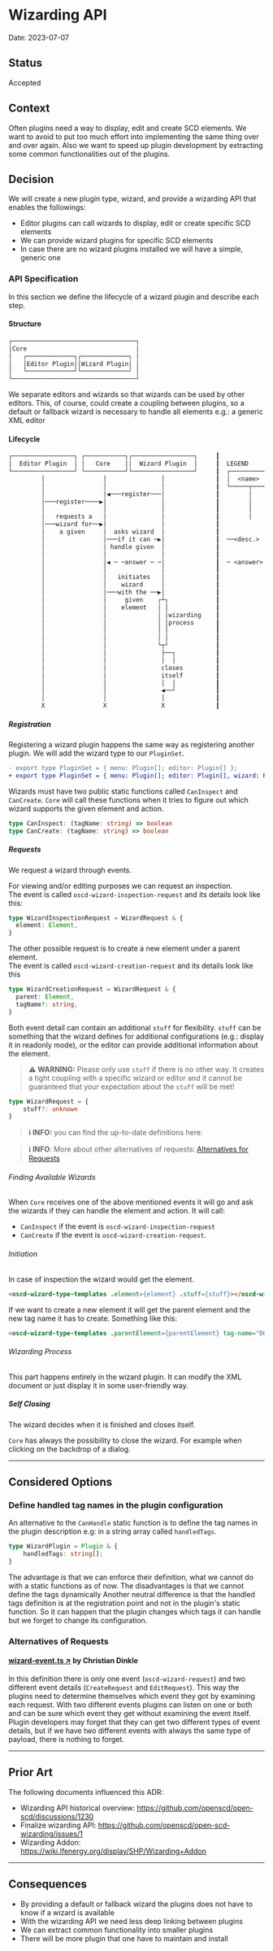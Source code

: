 # Wizarding API

Date: 2023-07-07

## Status

Accepted

## Context

Often plugins need a way to display, edit and create SCD elements.
We want to avoid to put too much effort into implementing the same thing over and over again.
Also we want to speed up plugin development by extracting some common functionalities out of the plugins.


## Decision

We will create a new plugin type, wizard, and provide a wizarding API that enables the followings:
- Editor plugins can call wizards to display, edit or create specific SCD elements
- We can provide wizard plugins for specific SCD elements
- In case there are no wizard plugins installed we will have a simple, generic one


### API Specification

In this section we define the lifecycle of a wizard plugin and describe each step.

#### Structure

```txt
┌──────────────────────────────────┐
│Core                              │
│   ┌─────────────┐┌─────────────┐ │
│   │Editor Plugin││Wizard Plugin│ │
│   └─────────────┘└─────────────┘ │
└──────────────────────────────────┘
```

We separate editors and wizards so that wizards can be used by other editors. 
This, of course, could create a coupling between plugins, so a default or 
fallback wizard is necessary to handle all elements e.g.: a generic XML editor

#### Lifecycle

```txt
┌─────────────────┐ ┌───────────┐┌─────────────────┐     ┃
│  Editor Plugin  │ │   Core    ││  Wizard Plugin  │     ┃  LEGEND
└─────────────────┘ └───────────┘└─────────────────┘     ┃  ┌───────────┐
         │                │               │              ┃  │  <name>   │   module with lifeline
         │                │               │              ┃  └─────┬─────┘
         │                │◀───register───│              ┃        │
         │───register────▶│               │              ┃        │
         │                │               │              ┃        │
         │   requests a   │               │              ┃        │
         │───wizard for──▶│               │              ┃
         │    a given     │  asks wizard  │              ┃
         │                │───if it can ─▶│              ┃  ──<desc.>  ─▶    Initiated action
         │                │ handle given  │              ┃
         │                │               │              ┃
         │                │◀ ─ ─answer ─ ─│              ┃  ─ <answer>  ▶    Answer to an action
         │                │               │              ┃
         │                │   initiates   │              ┃
         │                │    wizard     │              ┃            ┌─┐
         │                │───with the ──▶│              ┃            │ │
         │                │     given    ┌┴┐             ┃            │ │
         │                │    element   │ │             ┃            │ │    Internal process
         │                │              │ │wizarding    ┃            │ │
         │                │              │ │process      ┃            │ │
         │                │              │ │             ┃            └─┘
         │                │              │ │             ┃
         │                │              └┬┘             ┃
         │                │               ├──┐           ┃
         │                │               │  │           ┃
         │                │               closes         ┃
         │                │               itself         ┃
         │                │               │  │           ┃
         │                │               ◀──┘           ┃
         │                │               │              ┃
         X                X               X              ┃
```

##### Registration

Registering a wizard plugin happens the same way as registering another plugin.
We will add the wizard type to our `PluginSet`.
```diff
- export type PluginSet = { menu: Plugin[]; editor: Plugin[] };
+ export type PluginSet = { menu: Plugin[]; editor: Plugin[], wizard: Plugin[] };
```

Wizards must have two public static functions called `CanInspect` and `CanCreate`.
`Core` will call these functions when it tries to figure out which wizard supports
the given element and action.
```ts
type CanInspect: (tagName: string) => boolean
type CanCreate: (tagName: string) => boolean
```

##### Requests

We request a wizard through events.

For viewing and/or editing purposes we can request an inspection.  
The event is called `oscd-wizard-inspection-request` and its details look like this:
```ts
type WizardInspectionRequest = WizardRequest & {
  element: Element,
}
```

The other possible request is to create a new element under a parent element.  
The event is called `oscd-wizard-creation-request` and its details look like this
```ts
type WizardCreationRequest = WizardRequest & {
  parent: Element,
  tagName?: string,
}
```

Both event detail can contain an additional `stuff` for flexibility. `stuff` can be something
that the wizard defines for additional configurations (e.g.: display it in readonly mode),
or the editor can provide additional information about the element.

> **⚠️ WARNING:** Please only use `stuff` if there is no other way.
> It creates a tight coupling with a specific wizard or editor and it cannot be
> guaranteed that your expectation about the `stuff` will be met!

```ts
type WizardRequest = {
	stuff?: unknown
}
```

> **ℹ️ INFO:** you can find the up-to-date definitions here: <!-- TODO: file link -->

> **ℹ️ INFO**: More about other alternatives of requests: 
> [Alternatives for Requests](#alternatives-of-requests)

###### Finding Available Wizards

When `Core` receives one of the above mentioned events it will go and ask the
wizards if they can handle the element and action.
It will call:
- `CanInspect` if the event is `oscd-wizard-inspection-request` 
- `CanCreate` if the event is `oscd-wizard-creation-request`.

###### Initiation

In case of inspection the wizard would get the element. 
```html
<oscd-wizard-type-templates .element={element} .stuff={stuff}></oscd-wizard-type-templates>
```

If we want to create a new element it will get the parent element and the new tag name it has to create. Something like this:
```html
<oscd-wizard-type-templates .parentElement={parentElement} tag-name="DO" .stuff={stuff}></oscd-wizard-type-templates>
```


###### Wizarding Process

This part happens entirely in the wizard plugin. 
It can modify the XML document or just display it in some user-friendly way.

##### Self Closing

The wizard decides when it is finished and closes itself. 

`Core` has always the possibility to close the wizard. 
For example when clicking on the backdrop of a dialog.

----

## Considered Options

### Define handled tag names in the plugin configuration

An alternative to the `CanHandle` static function is to define the
tag names in the plugin description e.g: in a string array called `handledTags`.

```ts
type WizardPlugin = Plugin & {
	handledTags: string[];
}
```

The advantage is that we can enforce their definition,
what we cannot do with a static functions as of now.
The disadvantages is that we cannot define the tags dynamically
Another neutral difference is that the handled tags definition is at
the registration point and not in the plugin's static function.
So it can happen that the plugin changes which tags it can handle
but we forget to change its configuration.


### Alternatives of Requests

#### [wizard-event.ts  ↗](https://github.com/ca-d/open-scd-core/blob/add-wizards/foundation/wizard-event.ts) by Christian Dinkle
In this definition there is only one event (`oscd-wizard-request`)
and two different event details (`CreateRequest` and `EditRequest`).
This way the plugins need to determine themselves which
event they got by examining each request.
With two different events plugins can listen on one or both and can be sure
which event they get without examining the event itself.
Plugin developers may forget that they can get two different types of event details,
but if we have two different events with always the same type of payload,
there is nothing to forget.

----

## Prior Art

The following documents influenced this ADR:
- Wizarding API historical overview: https://github.com/openscd/open-scd/discussions/1230
- Finalize wizarding API: https://github.com/openscd/open-scd-wizarding/issues/1
- Wizarding Addon: https://wiki.lfenergy.org/display/SHP/Wizarding+Addon




---
## Consequences

- By providing a default or fallback wizard the plugins does not have to know if a wizard is available
- With the wizarding API we need less deep linking between plugins
- We can extract common functionality into smaller plugins
- There will be more plugin that one have to maintain and install
